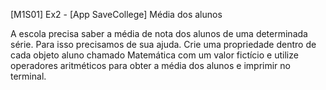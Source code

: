 [M1S01] Ex2 - [App SaveCollege] Média dos alunos

A escola precisa saber a média de nota dos alunos de uma determinada série. Para isso precisamos de sua ajuda. Crie uma propriedade dentro de cada objeto aluno chamado Matemática com um valor fictício e utilize operadores aritméticos para obter a média dos alunos e imprimir no terminal.